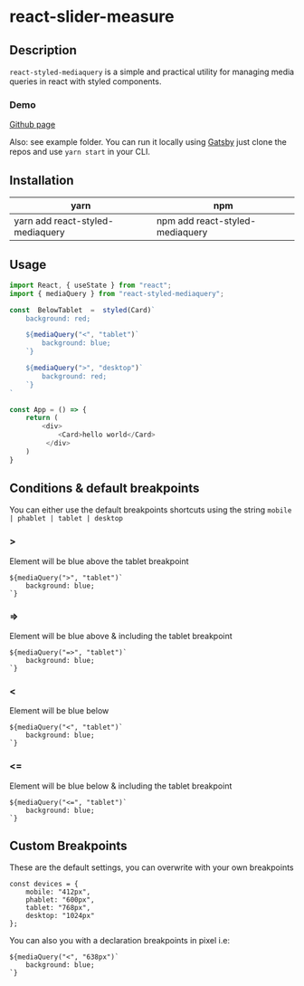 ﻿
# react-slider-measure


## Description

`react-styled-mediaquery` is a simple and practical utility for managing media queries in react with styled components.

### Demo

[Github page](github.com/pixelize)

Also: see example folder. You can run it locally using [Gatsby](https://www.gatsbyjs.org/) just clone the repos and use `yarn start` in your CLI.

## Installation

| yarn | npm
| -------------------- | -------------------------------------- |
| yarn add react-styled-mediaquery   | npm add react-styled-mediaquery |

## Usage

```js
import React, { useState } from "react";
import { mediaQuery } from "react-styled-mediaquery";

const  BelowTablet  =  styled(Card)`
	background: red;

	${mediaQuery("<", "tablet")`
		background: blue;
	`}

	${mediaQuery(">", "desktop")`
		background: red;
	`}
`

const App = () => {
	return (
		<div>
			<Card>hello world</Card>
	     </div>
	)
}
```

## Conditions & default breakpoints

You can either use the default breakpoints shortcuts using the string `mobile | phablet | tablet | desktop`

### >
Element will be blue above the tablet breakpoint

    ${mediaQuery(">", "tablet")`
    	background: blue;
    `}
### =>
Element will be blue above & including the tablet breakpoint

    ${mediaQuery("=>", "tablet")`
    	background: blue;
    `}
### <
Element will be blue below

    ${mediaQuery("<", "tablet")`
    	background: blue;
    `}

### <=
Element will be blue below & including the tablet breakpoint

    ${mediaQuery("<=", "tablet")`
    	background: blue;
    `}
## Custom Breakpoints

These are the default settings, you can overwrite with your own breakpoints

    const devices = {
	    mobile: "412px",
	    phablet: "600px",
	    tablet: "768px",
	    desktop: "1024px"
    };

You can also you with a declaration breakpoints in pixel i.e:

    ${mediaQuery("<", "638px")`
    	background: blue;
    `}


